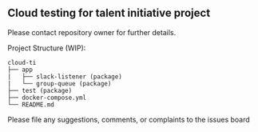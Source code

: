## Cloud testing for talent initiative project
Please contact repository owner for further details.

Project Structure (WIP):

    cloud-ti
    ├── app
    |   ├── slack-listener (package)
    |   └── group-queue (package)
    ├── test (package)
    ├── docker-compose.yml
    └── README.md

Please file any suggestions, comments, or complaints to the issues board